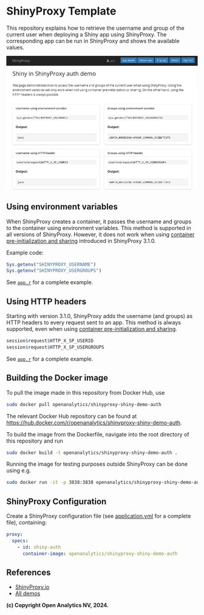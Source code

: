 # ShinyProxy Template

This repository explains how to retrieve the username and group of the current
user when deploying a Shiny app using ShinyProxy. The corresponding app can be
run in ShinyProxy and shows the available values.

![Screenshot](.github/screenshots/screenshot.png)

## Using environment variables

When ShinyProxy creates a container, it passes the username and groups to the
container using environment variables. This method is supported in all versions
of ShinyProxy. However, it does not work when using
[container pre-initialization and sharing](https://shinyproxy.io/documentation/configuration/#container-pre-initialization-and-sharing)
introduced in ShinyProxy 3.1.0.

Example code:

```R
Sys.getenv("SHINYPROXY_USERNAME")
Sys.getenv("SHINYPROXY_USERGROUPS")
```

See [`app.r`](example/app.r) for a complete example.

## Using HTTP headers

Starting with version 3.1.0, ShinyProxy adds the username (and groups) as HTTP
headers to every request sent to an app. This method is always supported, even
when
using [container pre-initialization and sharing](https://shinyproxy.io/documentation/configuration/#container-pre-initialization-and-sharing).

```R
session$request$HTTP_X_SP_USERID
session$request$HTTP_X_SP_USERGROUPS
```

See [`app.r`](example/app.r) for a complete example.

## Building the Docker image

To pull the image made in this repository from Docker Hub, use

```bash
sudo docker pull openanalytics/shinyproxy-shiny-demo-auth
```

The relevant Docker Hub repository can be found
at <https://hub.docker.com/r/openanalytics/shinyproxy-shiny-demo-auth>.

To build the image from the Dockerfile, navigate into the root directory of this
repository and run

```bash
sudo docker build -t openanalytics/shinyproxy-shiny-demo-auth .
```

Running the image for testing purposes outside ShinyProxy can be done using e.g.

```bash
sudo docker run -it -p 3838:3838 openanalytics/shinyproxy-shiny-demo-auth
```

## ShinyProxy Configuration

Create a ShinyProxy configuration file (see [application.yml](application.yml)
for a complete file), containing:

```yaml
proxy:
  specs:
    - id: shiny-auth
      container-image: openanalytics/shinyproxy-shiny-demo-auth
```

## References

- [ShinyProxy.io](https://shinyproxy.io/)
- [All demos](https://shinyproxy.io/documentation/demos/)

**(c) Copyright Open Analytics NV, 2024.**
